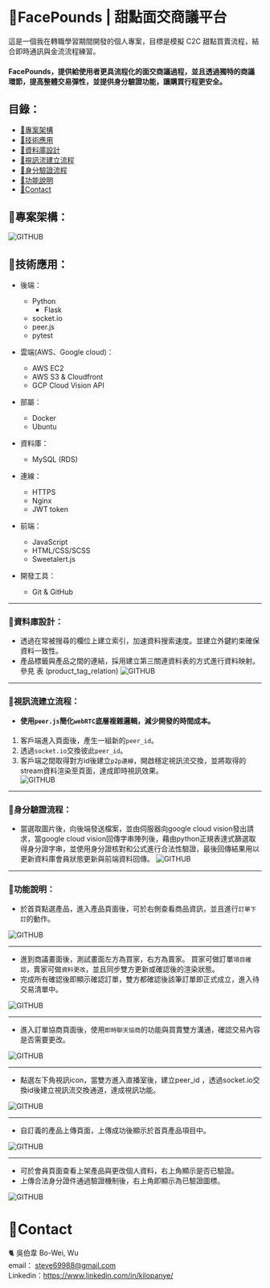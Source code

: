 # 🍪FacePounds | 甜點面交商議平台
這是一個我在轉職學習期間開發的個人專案，目標是模擬 C2C 甜點買賣流程，結合即時通訊與金流流程練習。

<h4>FacePounds，提供給使用者更具流程化的面交商議過程，並且透過獨特的商議環節，提高整體交易彈性，並提供身分驗證功能，讓購買行程更安全。  <h4>

## 目錄：

- [🍪專案架構](#專案架構)
- [🍪技術應用](#技術應用)
- [🍪資料庫設計](#資料庫設計)
- [🍪視訊流建立流程](#視訊流建立流程)
- [🍪身分驗證流程](#身分驗證流程)
- [🍪功能說明](#功能說明)
- [🍪Contact](#contact)

## 🍪專案架構：
![GITHUB](/public/images/image/layout.jpg)

## 🍪技術應用：
- 後端：
  - Python
      - Flask
  - socket.io
  - peer.js
  - pytest

- 雲端(AWS、Google cloud)：
    - AWS EC2
    - AWS S3 &  Cloudfront
    - GCP Cloud Vision API

- 部屬：
    - Docker
    - Ubuntu

- 資料庫：
    - MySQL (RDS)

- 連線：
    - HTTPS
    - Nginx
    - JWT token

- 前端：
    - JavaScript
    - HTML/CSS/SCSS
    - Sweetalert.js

- 開發工具：
    - Git & GitHub

***
### 🍪資料庫設計：
- 透過在常被搜尋的欄位上建立索引，加速資料搜索速度。並建立外鍵約束確保資料一致性。  
- 產品標籤與產品之間的連結，採用建立第三關連資料表的方式進行資料映射。參見  表 (product_tag_relation)
![GITHUB](/public/images/demo/SQL.png)

***
### 🍪視訊流建立流程：
* **使用`peer.js`簡化`webRTC`底層複雜邏輯，減少開發的時間成本。**  
####
  1. 客戶端進入頁面後，產生一組新的`peer_id`。  
  2. 透過`socket.io`交換彼此`peer_id`。  
  3. 客戶端之間取得對方id後建立`p2p連線`，開啟穩定視訊流交換，並將取得的stream資料渲染至頁面，達成即時視訊效果。  
![GITHUB](/public/images/image/PEER.png)
***
### 🍪身分驗證流程：
* 當選取圖片後，向後端發送檔案，並由伺服器向google cloud vision發出請求，當google cloud vision回傳字串陣列後，藉由python正規表達式篩選取得身分證字串，並使用身分證核對和公式進行合法性驗證，最後回傳結果用以更新資料庫會員狀態更新與前端資料回傳。
![GITHUB](/public/images/demo/cloudVision.png)
***
### 🍪功能說明：
* 於首頁點選產品，進入產品頁面後，可於右側查看商品資訊，並且進行`訂單下訂`的動作。

![GITHUB](/public/images/demo/首頁DEMO.gif)
***
* 進到商議畫面後，測試畫面左方為買家，右方為賣家。 買家可做訂單`項目確認`，賣家可做`資料更改`，並且同步雙方更新或確認後的渲染狀態。
* 完成所有確認後即顯示確認訂單，雙方都確認後該筆訂單即正式成立，進入待交易清單中。

![GITHUB](/public/images/demo/按鈕demo.gif)
***
* 進入訂單協商頁面後，使用`即時聊天協商`的功能與買賣雙方溝通，確認交易內容是否需要更改。

![GITHUB](/public/images/demo/聊天DEMO.gif)
***
* 點選左下角視訊icon，當雙方進入直播室後，建立peer_id ，透過socket.io交換id後建立視訊流交換通道，達成視訊功能。  

![GITHUB](/public/images/demo/視訊demo.gif)
***
* 自訂義的產品上傳頁面，上傳成功後顯示於首頁產品項目中。

![GITHUB](/public/images/demo/上傳DEMO.gif)
***
* 可於會員頁面查看上架產品與更改個人資料，右上角顯示是否已驗證。
* 上傳合法身分證件通過驗證機制後，右上角即顯示為已驗證圖標。

![GITHUB](/public/images/demo/個人資料及驗證DEMO.gif)


# 🍪Contact

🐈 吳伯韋 Bo-Wei, Wu  
email： steve69988@gmail.com  
Linkedin：https://www.linkedin.com/in/kilopanye/
